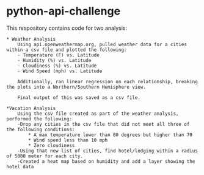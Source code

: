 # python-api-challenge
This respository contains code for two analysis:
    
    * Weather Analysis
        Using api.openweathermap.org, pulled weather data for a cities within a csv file and plotted the following:
        - Temperature (F) vs. Latitude
        - Humidity (%) vs. Latitude
        - Cloudiness (%) vs. Latitude
        - Wind Speed (mph) vs. Latitude

        Additionally, ran linear regression on each relationship, breaking the plots into a Northern/Southern Hemisphere view.

        Final output of this was saved as a csv file.
    
    *Vacation Analysis
        Using the csv file created as part of the weather analysis, performed the following:
        -Drop any cities in the csv file that did not meet all three of the following conditions:
            * A max temperature lower than 80 degrees but higher than 70
            * Wind speed less than 10 mph
            * Zero cloudiness
        -Using that new list of cities, find hotel/lodging within a radius of 5000 meter for each city.
        -Created a heat map based on humidity and add a layer showing the hotel data
